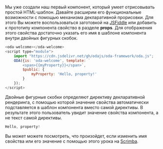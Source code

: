 Мы уже создали наш первый компонент, который умеет отрисовывать простой HTML-шаблон.
Давайте расширим его функциональные возможности с помощью механизма декларативной прорисовки.
Для этого Вы можете воспользоваться заготовкой на [JSFiddle](https://jsfiddle.net/odajs/u8bohnsq/) или добавить к прототипу компонента свойство в разделе **props**. Для отображения этого свойства достаточно указать его имя в шаблоне компонента внутри двойных фигурных скобок.

```javascript
<oda-welcome></oda-welcome>
<script type="module">
    import "https://cdn.jsdelivr.net/gh/odajs/oda-framework/oda.js";
    ODA({is: 'oda-welcome', template: `
        <span>{{myProperty}}</span>`,
        $public: {
            myProperty: 'Hello, property!'
        }
    });
</script>
```

 Двойные фигурные скобки определяют директиву декларативной рендеринга,  с помощью которой значение свойства автоматически подставляется в шаблон компонента вместо самой директивы. В результате этого пользователь увидит значение свойства компонента, а не текст самой директивы.

```javascript
Hello, property!
```

Вы может можете посмотреть, что произойдет, если изменить имя свойства или его значение с помощью этого урока на [Scrimba](https://scrimba.com/c/cMqJyGcv).